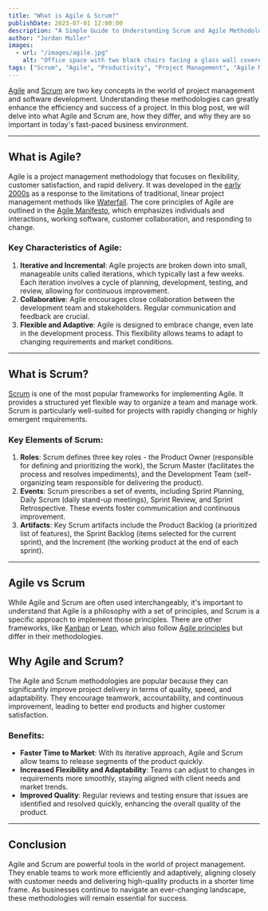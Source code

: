 ```yaml
---
title: "What is Agile & Scrum?"
publishDate: 2023-07-01 12:00:00
description: "A Simple Guide to Understanding Scrum and Agile Methodologies"
author: "Jordan Muller"
images:
  - url: "/images/agile.jpg"
    alt: "Office space with two black chairs facing a glass wall covered in colorful sticky notes arranged in columns for agile planning."
tags: ["Scrum", "Agile", "Productivity", "Project Management", "Agile Methodologies"]
---
```


[Agile](https://en.wikipedia.org/wiki/Agile_software_development) and [Scrum](https://www.scrum.org/resources/what-scrum-module) are two key concepts in the world of project management and software development. Understanding these methodologies can greatly enhance the efficiency and success of a project. In this blog post, we will delve into what Agile and Scrum are, how they differ, and why they are so important in today's fast-paced business environment.

---

## What is Agile?

Agile is a project management methodology that focuses on flexibility, customer satisfaction, and rapid delivery. It was developed in the [early 2000s](https://www.wrike.com/project-management-guide/faq/when-did-agile-start/#:~:text=In%202001%2C%20the%20Manifesto%20for,driven%20development%2C%20and%20pragmatic%20programming.) as a response to the limitations of traditional, linear project management methods like [Waterfall](https://en.wikipedia.org/wiki/Waterfall_model). The core principles of Agile are outlined in the [Agile Manifesto](https://agilemanifesto.org/), which emphasizes individuals and interactions, working software, customer collaboration, and responding to change.

### Key Characteristics of Agile:
1. **Iterative and Incremental**: Agile projects are broken down into small, manageable units called iterations, which typically last a few weeks. Each iteration involves a cycle of planning, development, testing, and review, allowing for continuous improvement.
2. **Collaborative**: Agile encourages close collaboration between the development team and stakeholders. Regular communication and feedback are crucial.
3. **Flexible and Adaptive**: Agile is designed to embrace change, even late in the development process. This flexibility allows teams to adapt to changing requirements and market conditions.

---

## What is Scrum?

[Scrum](https://en.wikipedia.org/wiki/Scrum_(software_development)) is one of the most popular frameworks for implementing Agile. It provides a structured yet flexible way to organize a team and manage work. Scrum is particularly well-suited for projects with rapidly changing or highly emergent requirements.

### Key Elements of Scrum:
1. **Roles**: Scrum defines three key roles - the Product Owner (responsible for defining and prioritizing the work), the Scrum Master (facilitates the process and resolves impediments), and the Development Team (self-organizing team responsible for delivering the product).
2. **Events**: Scrum prescribes a set of events, including Sprint Planning, Daily Scrum (daily stand-up meetings), Sprint Review, and Sprint Retrospective. These events foster communication and continuous improvement.
3. **Artifacts**: Key Scrum artifacts include the Product Backlog (a prioritized list of features), the Sprint Backlog (items selected for the current sprint), and the Increment (the working product at the end of each sprint).

---

## Agile vs Scrum

While Agile and Scrum are often used interchangeably, it's important to understand that Agile is a philosophy with a set of principles, and Scrum is a specific approach to implement those principles. There are other frameworks, like [Kanban](https://en.wikipedia.org/wiki/Kanban_(development)) or [Lean](https://en.wikipedia.org/wiki/Lean_software_development), which also follow [Agile principles](https://www.agilealliance.org/agile101/12-principles-behind-the-agile-manifesto/) but differ in their methodologies.

## Why Agile and Scrum?

The Agile and Scrum methodologies are popular because they can significantly improve project delivery in terms of quality, speed, and adaptability. They encourage teamwork, accountability, and continuous improvement, leading to better end products and higher customer satisfaction.

### Benefits:
- **Faster Time to Market**: With its iterative approach, Agile and Scrum allow teams to release segments of the product quickly.
- **Increased Flexibility and Adaptability**: Teams can adjust to changes in requirements more smoothly, staying aligned with client needs and market trends.
- **Improved Quality**: Regular reviews and testing ensure that issues are identified and resolved quickly, enhancing the overall quality of the product.

---

## Conclusion

Agile and Scrum are powerful tools in the world of project management. They enable teams to work more efficiently and adaptively, aligning closely with customer needs and delivering high-quality products in a shorter time frame. As businesses continue to navigate an ever-changing landscape, these methodologies will remain essential for success.